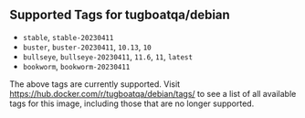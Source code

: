 ## Supported Tags for tugboatqa/debian

* `stable`, `stable-20230411`
* `buster`, `buster-20230411`, `10.13`, `10`
* `bullseye`, `bullseye-20230411`, `11.6`, `11`, `latest`
* `bookworm`, `bookworm-20230411`

The above tags are currently supported. Visit https://hub.docker.com/r/tugboatqa/debian/tags/ to see a list of all available tags for this image, including those that are no longer supported.
